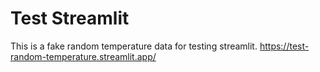 # Test Streamlit

This is a fake random temperature data for testing streamlit.
https://test-random-temperature.streamlit.app/
